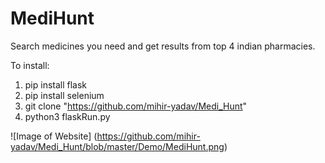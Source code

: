 # MediHunt
Search medicines you need and get results from top 4 indian pharmacies.

To install:

1. pip install flask
2. pip install selenium
3. git clone "https://github.com/mihir-yadav/Medi_Hunt"
4. python3 flaskRun.py

![Image of Website]
(https://github.com/mihir-yadav/Medi_Hunt/blob/master/Demo/MediHunt.png)
